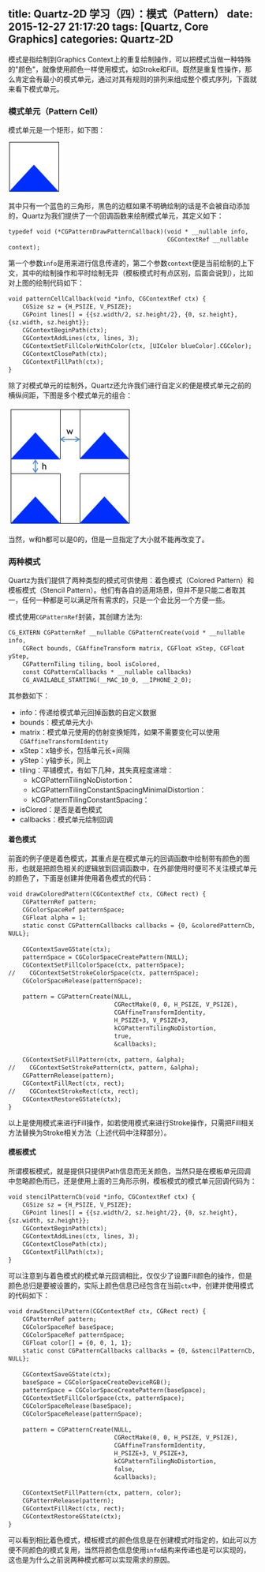 title: Quartz-2D 学习（四）：模式（Pattern）
date: 2015-12-27 21:17:20
tags: [Quartz, Core Graphics]
categories: Quartz-2D
---
模式是指绘制到Graphics Context上的重复绘制操作，可以把模式当做一种特殊的"颜色"，就像使用颜色一样使用模式，如Stroke和Fill。既然是重复性操作，那么肯定会有最小的模式单元，通过对其有规则的排列来组成整个模式序列，下面就来看下模式单元。

### 模式单元（Pattern Cell）
模式单元是一个矩形，如下图：

![](/image/quartz-2d/pattern-cell-single.png)

其中只有一个蓝色的三角形，黑色的边框如果不明确绘制的话是不会被自动添加的，Quartz为我们提供了一个回调函数来绘制模式单元，其定义如下：

```
typedef void (*CGPatternDrawPatternCallback)(void * __nullable info,
                                             CGContextRef __nullable context);
```
第一个参数`info`是用来进行信息传递的，第二个参数`context`便是当前绘制的上下文，其中的绘制操作和平时绘制无异（模板模式时有点区别，后面会说到），比如对上图的绘制代码如下：

```
void patternCellCallback(void *info, CGContextRef ctx) {
    CGSize sz = {H_PSIZE, V_PSIZE};
    CGPoint lines[] = {{sz.width/2, sz.height/2}, {0, sz.height}, {sz.width, sz.height}};
    CGContextBeginPath(ctx);
    CGContextAddLines(ctx, lines, 3);
    CGContextSetFillColorWithColor(ctx, [UIColor blueColor].CGColor);
    CGContextClosePath(ctx);
    CGContextFillPath(ctx);
}
```

除了对模式单元的绘制外，Quartz还允许我们进行自定义的便是模式单元之前的横纵间距，下图是多个模式单元的组合：

![](/image/quartz-2d/pattern-cell-multi.png)

当然，w和h都可以是0的，但是一旦指定了大小就不能再改变了。

### 两种模式
Quartz为我们提供了两种类型的模式可供使用：着色模式（Colored Pattern）和模板模式（Stencil Pattern）。他们有各自的适用场景，但并不是只能二者取其一，任何一种都是可以满足所有需求的，只是一个会比另一个方便一些。

模式使用`CGPatternRef`封装，其创建方法为:

```
CG_EXTERN CGPatternRef __nullable CGPatternCreate(void * __nullable info,
    CGRect bounds, CGAffineTransform matrix, CGFloat xStep, CGFloat yStep,
    CGPatternTiling tiling, bool isColored,
    const CGPatternCallbacks * __nullable callbacks)
    CG_AVAILABLE_STARTING(__MAC_10_0, __IPHONE_2_0);
```

其参数如下：

+ info：传递给模式单元回掉函数的自定义数据
+ bounds：模式单元大小
+ matrix：模式单元使用的仿射变换矩阵，如果不需要变化可以使用`CGAffineTransformIdentity`
+ xStep：x轴步长，包括单元长+间隔
+ yStep：y轴步长，同上
+ tiling：平铺模式，有如下几种，其失真程度递增：
	+ kCGPatternTilingNoDistortion：
	+ kCGPatternTilingConstantSpacingMinimalDistortion：
	+ kCGPatternTilingConstantSpacing： 
+ isClored：是否是着色模式
+ callbacks：模式单元绘制回调

#### 着色模式
前面的例子便是着色模式，其重点是在模式单元的回调函数中绘制带有颜色的图形，也就是把颜色相关的逻辑放到回调函数中，在外部使用时便可不关注模式单元的颜色了，下面是创建并使用着色模式的代码：

```
void drawColoredPattern(CGContextRef ctx, CGRect rect) {
    CGPatternRef pattern;
    CGColorSpaceRef patternSpace;
    CGFloat alpha = 1;
    static const CGPatternCallbacks callbacks = {0, &coloredPatternCb, NULL};
    
    CGContextSaveGState(ctx);
    patternSpace = CGColorSpaceCreatePattern(NULL);
    CGContextSetFillColorSpace(ctx, patternSpace);
//    CGContextSetStrokeColorSpace(ctx, patternSpace);
    CGColorSpaceRelease(patternSpace);
    
    pattern = CGPatternCreate(NULL,
                              CGRectMake(0, 0, H_PSIZE, V_PSIZE),
                              CGAffineTransformIdentity,
                              H_PSIZE+3, V_PSIZE+3,
                              kCGPatternTilingNoDistortion,
                              true,
                              &callbacks);
    
    CGContextSetFillPattern(ctx, pattern, &alpha);
//    CGContextSetStrokePattern(ctx, pattern, &alpha);
    CGPatternRelease(pattern);
    CGContextFillRect(ctx, rect);
//    CGContextStrokeRect(ctx, rect);
    CGContextRestoreGState(ctx);
}
```

以上是使用模式来进行Fill操作，如若使用模式来进行Stroke操作，只需把Fill相关方法替换为Stroke相关方法（上述代码中注释部分）。

#### 模板模式
所谓模板模式，就是提供只提供Path信息而无关颜色，当然只是在模板单元回调中忽略颜色而已，还是使用上面的三角形示例，模板模式的模式单元回调代码为：

```
void stencilPatternCb(void *info, CGContextRef ctx) {
    CGSize sz = {H_PSIZE, V_PSIZE};
    CGPoint lines[] = {{sz.width/2, sz.height/2}, {0, sz.height}, {sz.width, sz.height}};
    CGContextBeginPath(ctx);
    CGContextAddLines(ctx, lines, 3);
    CGContextClosePath(ctx);
    CGContextFillPath(ctx);
}
```

可以注意到与着色模式的模式单元回调相比，仅仅少了设置Fill颜色的操作，但是颜色总归是要被设置的，实际上颜色信息已经包含在当前`ctx`中，创建并使用模式的代码如下：

```
void drawStencilPattern(CGContextRef ctx, CGRect rect) {
    CGPatternRef pattern;
    CGColorSpaceRef baseSpace;
    CGColorSpaceRef patternSpace;
    CGFloat color[] = {0, 0, 1, 1};
    static const CGPatternCallbacks callbacks = {0, &stencilPatternCb, NULL};
    
    CGContextSaveGState(ctx);
    baseSpace = CGColorSpaceCreateDeviceRGB();
    patternSpace = CGColorSpaceCreatePattern(baseSpace);
    CGContextSetFillColorSpace(ctx, patternSpace);
    CGColorSpaceRelease(baseSpace);
    CGColorSpaceRelease(patternSpace);
    
    pattern = CGPatternCreate(NULL,
                              CGRectMake(0, 0, H_PSIZE, V_PSIZE),
                              CGAffineTransformIdentity,
                              H_PSIZE+3, V_PSIZE+3,
                              kCGPatternTilingNoDistortion,
                              false,
                              &callbacks);
    
    CGContextSetFillPattern(ctx, pattern, color);
    CGPatternRelease(pattern);
    CGContextFillRect(ctx, rect);
    CGContextRestoreGState(ctx);
}
```
可以看到相比着色模式，模板模式的颜色信息是在创建模式时指定的，如此可以方便不同颜色的模式复用，当然将颜色信息使用`info`结构来传递也是可以实现的，这也是为什么之前说两种模式都可以实现需求的原因。